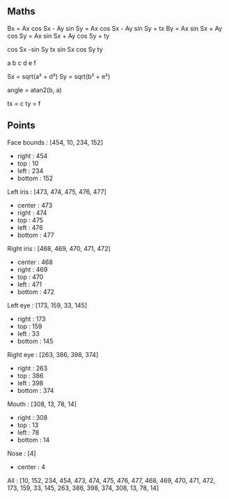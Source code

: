 ## Maths

Bx = Ax cos Sx - Ay sin Sy = Ax cos Sx - Ay sin Sy + tx
By = Ax sin Sx + Ay cos Sy = Ax sin Sx + Ay cos Sy + ty


cos Sx     -sin Sy     tx
sin Sx      cos Sy     ty

a      b      c
d      e      f

Sx = sqrt(a² + d²)
Sy = sqrt(b² + e²)

angle = atan2(b, a)

tx = c
ty = f


## Points

Face bounds : [454, 10, 234, 152]
- right  : 454
- top    :  10
- left   : 234
- bottom : 152

Left iris : [473, 474, 475, 476, 477]
- center : 473
- right  : 474
- top    : 475
- left   : 476
- bottom : 477
  
Right iris : [468, 469, 470, 471, 472]
- center : 468
- right  : 469
- top    : 470
- left   : 471
- bottom : 472

Left eye : [173, 159, 33, 145]
- right  : 173
- top    : 159
- left   :  33
- bottom : 145

Right eye : [263, 386, 398, 374]
- right  : 263
- top    : 386
- left   : 398
- bottom : 374

Mouth : [308, 13, 78, 14]
- right  : 308
- top    :  13
- left   :  78
- bottom :  14

Nose : [4]
- center : 4

All : [10, 152, 234, 454, 473, 474, 475, 476, 477, 468, 469, 470, 471, 472, 173, 159, 33, 145, 263, 386, 398, 374, 308, 13, 78, 14]